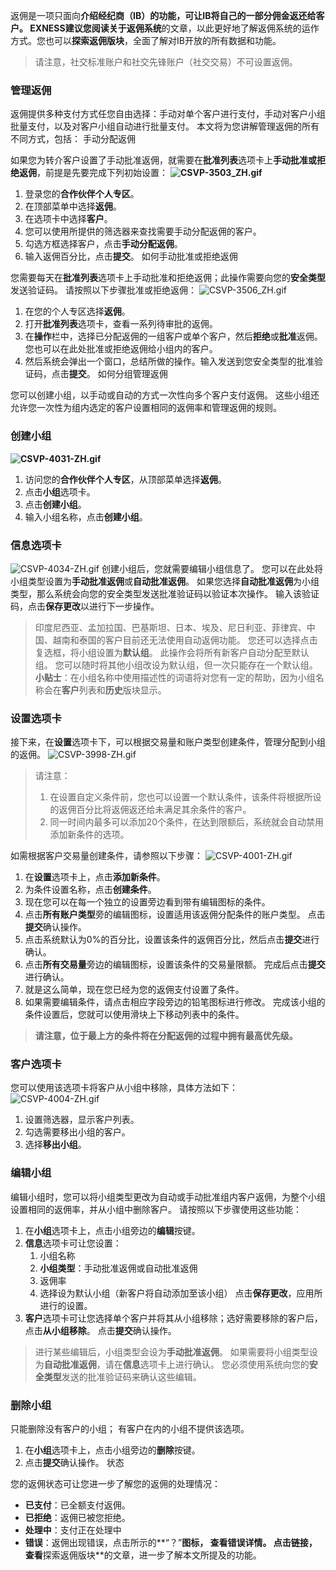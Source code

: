 
返佣是一项只面向**介绍经纪商（IB）**的功能，可让IB将自己的一部分佣金返还给客户。 EXNESS建议您阅读**关于返佣系统**的文章，以此更好地了解返佣系统的运作方式。您也可以**探索返佣版块**，全面了解对IB开放的所有数据和功能。
> 请注意，社交标准账户和社交先锋账户（社交交易）不可设置返佣。
### 管理返佣 ###
返佣提供多种支付方式任您自由选择：手动对单个客户进行支付，手动对客户小组批量支付，以及对客户小组自动进行批量支付。
本文将为您讲解管理返佣的所有不同方式，包括：
手动分配返佣
 
如果您为转介客户设置了手动批准返佣，就需要在**批准列表**选项卡上**手动批准或拒绝返佣**，前提是先要完成下列初始设置：
**![CSVP-3503_ZH.gif](https://testingcf.jsdelivr.net/gh/jarlin8/OSS@main/exhelp/CSVP-3503_ZH.gif)**
1. 登录您的**合作伙伴个人专区**。
2. 在顶部菜单中选择**返佣**。
3. 在选项卡中选择**客户**。
4. 您可以使用所提供的筛选器来查找需要手动分配返佣的客户。
5. 勾选方框选择客户，点击**手动分配返佣**。
6. 输入返佣百分比，点击**提交**。
如何手动批准或拒绝返佣
 
您需要每天在**批准列表**选项卡上手动批准和拒绝返佣；此操作需要向您的**安全类型**发送验证码。
请按照以下步骤批准或拒绝返佣：
![CSVP-3506_ZH.gif](https://testingcf.jsdelivr.net/gh/jarlin8/OSS@main/exhelp/CSVP-3506_ZH.gif)
1. 在您的个人专区选择**返佣**。
2. 打开**批准列表**选项卡，查看一系列待审批的返佣。
3. 在**操作**栏中，选择已分配返佣的一组客户或单个客户，然后**拒绝**或**批准**返佣。 您也可以在此处批准或拒绝返佣给小组内的客户。
4. 然后系统会弹出一个窗口，总结所做的操作。输入发送到您安全类型的批准验证码，点击**提交**。
如何分组管理返佣
 
您可以创建小组，以手动或自动的方式一次性向多个客户支付返佣。 这些小组还允许您一次性为组内选定的客户设置相同的返佣率和管理返佣的规则。
### 创建小组 ###
**![CSVP-4031-ZH.gif](https://testingcf.jsdelivr.net/gh/jarlin8/OSS@main/exhelp/CSVP-4031-ZH.gif)**
1. 访问您的**合作伙伴个人专区**，从顶部菜单选择**返佣**。
2. 点击**小组**选项卡。
3. 点击**创建小组**。
4. 输入小组名称，点击**创建小组**。
### 信息选项卡 ###
![CSVP-4034-ZH.gif](https://testingcf.jsdelivr.net/gh/jarlin8/OSS@main/exhelp/CSVP-4034-ZH.gif)
创建小组后，您就需要编辑小组信息了。 您可以在此处将小组类型设置为**手动批准返佣**或**自动批准返佣**。
如果您选择**自动批准返佣**为小组类型，那么系统会向您的安全类型发送批准验证码以验证本次操作。 输入该验证码，点击**保存更改**以进行下一步操作。
> 印度尼西亚、孟加拉国、巴基斯坦、日本、埃及、尼日利亚、菲律宾、中国、越南和泰国的客户目前还无法使用自动返佣功能。
您还可以选择点击复选框，将小组设置为**默认组**。 此操作会将所有新客户自动分配至默认组。 您可以随时将其他小组改设为默认组，但一次只能存在一个默认组。
> **小贴士**：在小组名称中使用描述性的词语将对您有一定的帮助，因为小组名称会在**客户**列表和**历史**版块显示。
### 设置选项卡 ###
接下来，在**设置**选项卡下，可以根据交易量和账户类型创建条件，管理分配到小组的返佣。
![CSVP-3998-ZH.gif](https://testingcf.jsdelivr.net/gh/jarlin8/OSS@main/exhelp/CSVP-3998-ZH.gif)
>
>
> 请注意：
>
>
> 1. 在设置自定义条件前，您也可以设置一个默认条件，该条件将根据所设的返佣百分比将返佣返还给未满足其余条件的客户。
> 2. 同一时间内最多可以添加20个条件，在达到限额后，系统就会自动禁用添加新条件的选项。
>
>
如需根据客户交易量创建条件，请参照以下步骤：
![CSVP-4001-ZH.gif](https://testingcf.jsdelivr.net/gh/jarlin8/OSS@main/exhelp/CSVP-4001-ZH.gif)
1. 在**设置**选项卡上，点击**添加新条件**。
2. 为条件设置名称，点击**创建条件**。
3. 现在您可以在每一个独立的设置旁边看到带有编辑图标的条件。
4. 点击**所有账户类型**旁的编辑图标，设置适用该返佣分配条件的账户类型。 点击**提交**确认操作。
5. 点击系统默认为0%的百分比，设置该条件的返佣百分比，然后点击**提交**进行确认。
6. 点击**所有交易量**旁边的编辑图标，设置该条件的交易量限额。 完成后点击**提交**进行确认。
7. 就是这么简单，现在您已经为您的返佣支付设置了条件。
8. 如果需要编辑条件，请点击相应字段旁边的铅笔图标进行修改。
完成该小组的条件设置后，您就可以使用滑块上下移动列表中的条件。
> **请注意，位于最上方的条件将在分配返佣的过程中拥有最高优先级。**
### 客户选项卡 ###
您可以使用该选项卡将客户从小组中移除，具体方法如下：
![CSVP-4004-ZH.gif](https://testingcf.jsdelivr.net/gh/jarlin8/OSS@main/exhelp/CSVP-4004-ZH.gif)
1. 设置筛选器，显示客户列表。
2. 勾选需要移出小组的客户。
3. 选择**移出小组**。
### 编辑小组 ###
编辑小组时，您可以将小组类型更改为自动或手动批准组内客户返佣，为整个小组设置相同的返佣率，并从小组中删除客户。
请按照以下步骤使用这些功能：
1. 在**小组**选项卡上，点击小组旁边的**编辑**按键。
2. **信息**选项卡可让您设置：
   1. 小组名称
   2. **小组类型**：手动批准返佣或自动批准返佣
   3. 返佣率
   4. 选择设为默认小组（新客户将自动添加至该小组）
   点击**保存更改**，应用所进行的设置。
3. **客户**选项卡可让您选择单个客户并将其从小组移除；选好需要移除的客户后，点击**从小组移除**。 点击**提交**确认操作。
> 进行某些编辑后，小组类型会设为**手动批准返佣**。 如果需要将小组类型设为**自动批准返佣**，请在**信息**选项卡上进行确认。 您必须使用系统向您的**安全类型**发送的批准验证码来确认这些编辑。
### 删除小组 ###
只能删除没有客户的小组； 有客户在内的小组不提供该选项。
1. 在**小组**选项卡上，点击小组旁边的**删除**按键。
2. 点击**提交**确认操作。
状态
 
您的返佣状态可让您进一步了解您的返佣的处理情况：
* **已支付**：已全额支付返佣。
* **已拒绝**：返佣已被您拒绝。
* **处理中**：支付正在处理中
* **错误**：返佣出现错误，点击所示的**“？”**图标， 查看错误详情。
点击链接，查看**探索返佣版块**的文章，进一步了解本文所提及的功能。